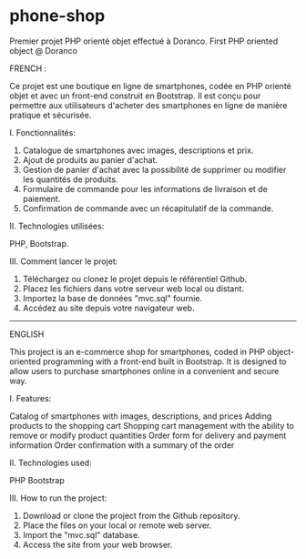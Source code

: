 # phone-shop
Premier projet PHP orienté objet effectué à Doranco.
First PHP oriented object @ Doranco

FRENCH :

Ce projet est une boutique en ligne de smartphones, codée en PHP orienté objet et avec un front-end construit en Bootstrap. Il est conçu pour permettre aux utilisateurs d'acheter des smartphones en ligne de manière pratique et sécurisée.

I. Fonctionnalités:

1. Catalogue de smartphones avec images, descriptions et prix.
2. Ajout de produits au panier d'achat.
3. Gestion de panier d'achat avec la possibilité de supprimer ou modifier les quantités de produits.
4. Formulaire de commande pour les informations de livraison et de paiement.
5. Confirmation de commande avec un récapitulatif de la commande.

II. Technologies utilisées:

PHP,
Bootstrap.

III. Comment lancer le projet:

1. Téléchargez ou clonez le projet depuis le référentiel Github.
2. Placez les fichiers dans votre serveur web local ou distant.
3. Importez la base de données "mvc.sql" fournie.
4. Accédez au site depuis votre navigateur web.

----------------------------------------------------------------

ENGLISH

This project is an e-commerce shop for smartphones, coded in PHP object-oriented programming with a front-end built in Bootstrap. It is designed to allow users to purchase smartphones online in a convenient and secure way.

I. Features:

Catalog of smartphones with images, descriptions, and prices
Adding products to the shopping cart
Shopping cart management with the ability to remove or modify product quantities
Order form for delivery and payment information
Order confirmation with a summary of the order

II. Technologies used:

PHP
Bootstrap

III. How to run the project:

1. Download or clone the project from the Github repository.
2. Place the files on your local or remote web server.
3. Import the "mvc.sql" database.
4. Access the site from your web browser.
